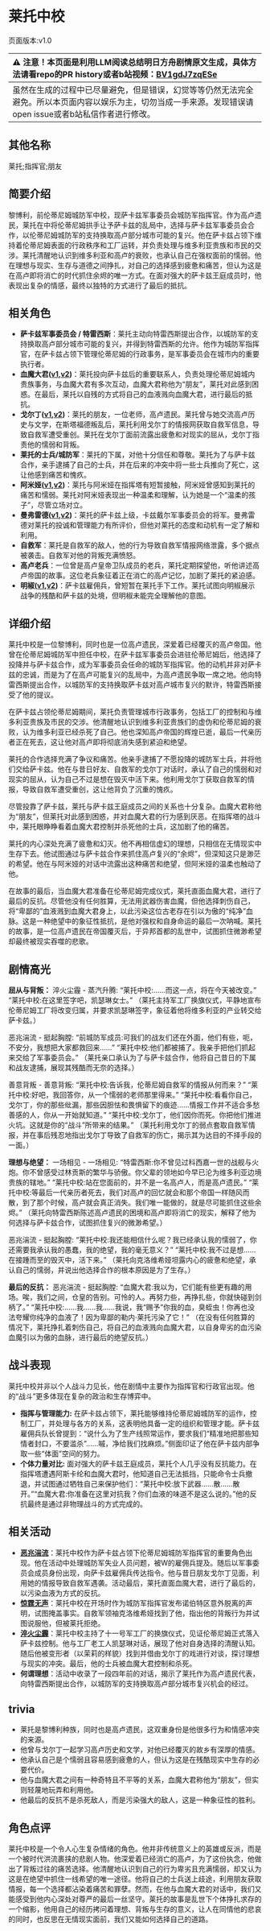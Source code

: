 # 莱托中校
页面版本:v1.0
 

| :warning: 注意！本页面是利用LLM阅读总结明日方舟剧情原文生成，具体方法请看repo的PR history或者b站视频：[BV1gdJ7zqESe](https://www.bilibili.com/video/BV1gdJ7zqESe/)         |
|:----------------------------|
| 虽然在生成的过程中已尽量避免，但是错误，幻觉等等仍然无法完全避免。所以本页面内容以娱乐为主，切勿当成一手来源。发现错误请open issue或者b站私信作者进行修改。|



## 其他名称
莱托;指挥官;朋友
## 简要介绍
黎博利，前伦蒂尼姆城防军中校，现萨卡兹军事委员会城防军指挥官。作为高卢遗民，莱托在中将伦蒂尼姆拱手让予萨卡兹的乱局中，选择与萨卡兹军事委员会合作，以伦蒂尼姆城防军的支持换取高卢部分城市可能的复兴。他在萨卡兹占领下维持着伦蒂尼姆表面的行政秩序和工厂运转，并负责处理与维多利亚贵族和市民的交涉。莱托清醒地认识到维多利亚和高卢的衰败，也承认自己在强权面前的懦弱。他在理想与现实、生存与道德之间挣扎，对自己的选择感到疲惫和痛苦，但认为这是在高卢即将消亡的时代抓住余烬的唯一方式。在面对强大的萨卡兹王庭成员时，他表现出复杂的情感，最终以独特的方式进行了最后的抵抗。
## 相关角色
-   **萨卡兹军事委员会 / 特雷西斯**：莱托主动向特雷西斯提出合作，以城防军的支持换取高卢部分城市可能的复兴，并得到特雷西斯的允许。他作为城防军指挥官，在萨卡兹占领下管理伦蒂尼姆的行政事务，是军事委员会在城市内的重要执行者。
-   **血魔大君([v1](extended_char_xue_mo_da_jun.md),[v2](../char_v3/extended_char_xue_mo_da_jun.md))**：莱托投向萨卡兹后的重要联系人，负责处理伦蒂尼姆城内贵族事务，与血魔大君有多次互动，血魔大君称他为“朋友”，莱托对此感到困惑。在最后，莱托以自残的方式将自己的血液溅向血魔大君，进行最后的抵抗。
-   **戈尔丁([v1](extended_char_ge_er_ding.md),[v2](../char_v3/extended_char_ge_er_ding.md))**：莱托的朋友，一位老师，高卢遗民。莱托曾与她交流高卢历史与文学，在斯塔福德叛乱后，莱托利用戈尔丁的情报网获取自救军信息，导致自救军遭受重创。莱托在戈尔丁面前流露出疲惫和对现实的屈从，戈尔丁指责他的懦弱和背叛。
-   **莱托的士兵/城防军**：莱托的下属，对他十分信任和尊敬。莱托为了与萨卡兹合作，亲手逮捕了自己的士兵，并在后来的冲突中将一些士兵推向了死亡，这让他感到痛苦和愧疚。
-   **阿米娅([v1](char_002_amiya.md),[v2](../char_v3/char_002_amiya.md))**：莱托与阿米娅在指挥塔有短暂接触，阿米娅曾感知到莱托的痛苦和懦弱。莱托对阿米娅表现出一种温柔和理解，认为她是一个“温柔的孩子”，尽管立场对立。
-   **曼弗雷德([v1](extended_char_man_fu_lei_de.md),[v2](../char_v3/extended_char_man_fu_lei_de.md))**：莱托的萨卡兹上级，卡兹戴尔军事委员会的将军。曼弗雷德对莱托的投诚和管理能力有所评价，但他对莱托的态度和动机有一定了解和利用。
-   **自救军**：莱托是自救军的敌人，他的行为导致自救军情报网络泄露，多个据点被袭击。自救军对他的背叛充满愤怒。
-   **高卢老兵**：一位曾是高卢皇帝卫队成员的老兵，莱托定期探望他，听他讲述高卢帝国的故事。这位老兵象征着正在消亡的高卢记忆，加剧了莱托的紧迫感。
-   **明椒([v1](char_4071_peper.md),[v2](../char_v3/char_4071_peper.md))**：萨卡兹雇佣兵，曾短暂在莱托手下工作。莱托试图向明椒展示战争的残酷和萨卡兹的处境，但明椒未能完全理解他的意图。
## 详细介绍
莱托中校是一位黎博利，同时也是一位高卢遗民，深爱着已经覆灭的高卢帝国。他曾在伦蒂尼姆城防军中担任中校，在萨卡兹军事委员会进驻伦蒂尼姆后，他选择了投降并与萨卡兹合作，成为军事委员会任命的城防军指挥官。他的动机并非对萨卡兹的忠诚，而是为了在高卢可能复兴的乱局中，为高卢遗民争取一席之地。他向特雷西斯提出合作，以城防军的支持换取萨卡兹对高卢城市复兴的默许，特雷西斯接受了他的提议。

在萨卡兹占领伦蒂尼姆期间，莱托负责管理城市行政事务，包括工厂的控制和与维多利亚贵族及市民的交涉。他清醒地认识到维多利亚贵族们的虚伪和伦蒂尼姆的衰败，认为维多利亚已经杀死了自己。他也深知高卢帝国的辉煌已逝，最后一代亲历者正在死去，这让他对高卢即将彻底消失感到紧迫和绝望。

莱托的合作选择充满了争议和痛苦。他亲手逮捕了不愿投降的城防军士兵，并将他们交给萨卡兹。他在与昔日好友、自救军的戈尔丁对话时，承认了自己的懦弱和对现实的屈从，认为自己不过是想在毁灭中活下来。他利用戈尔丁获取自救军的情报，导致自救军遭受重创，这让他背负了沉重的愧疚。

尽管投靠了萨卡兹，莱托与萨卡兹王庭成员之间的关系也十分复杂。血魔大君称他为“朋友”，但莱托对此感到困惑，并对血魔大君的行为感到厌恶。在指挥塔的战斗中，莱托眼睁睁看着血魔大君控制并杀死他的士兵，这加剧了他的痛苦。

莱托的内心深处充满了疲惫和幻灭。他不再相信虚幻的理想，只相信在无情现实中生存下去。他试图通过与萨卡兹合作来抓住高卢复兴的“余烬”，但深知这只是渺茫的希望。他在与阿米娅的对话中流露出这种痛苦和绝望，但阿米娅的温柔也触动了他。

在故事的最后，当血魔大君准备在伦蒂尼姆完成仪式，莱托直面血魔大君，进行了最后的反抗。尽管他没有任何胜算，无法用武器伤害血魔，但他选择刺伤自己，将“卑鄙的”血液溅到血魔大君身上，以此污染这位古老存在引以为傲的“纯净”血脉。这是一种绝望中的象征性抵抗，是他对强权和自身命运的最后一次呐喊。莱托的故事，是一位高卢遗民在帝国覆灭后，于异邦首都的乱世中，试图抓住微渺希望却最终被现实吞噬的悲歌。
## 剧情高光
**屈从与背叛：**
淬火尘霾 - 蒸汽升腾: “莱托中校:......而这一点，将在今天被改变。” “莱托中校:在这里签字吧，凯瑟琳女士。”
（莱托主持军工厂换旗仪式，平静地宣布伦蒂尼姆工厂将改变归属，并要求凯瑟琳签字，象征着他将维多利亚的产业转交给萨卡兹。）

恶兆湍流 - 挺起胸膛: “前城防军成员:可我们的战友们还在外面，他们有些，呃，不安分，我想把大家都救回来......” “莱托中校:他们都被捕了。我亲手把他们抓起来交给了军事委员会。”
（莱托亲口承认为了与萨卡兹合作，他将自己昔日的下属和战友逮捕，展现其残酷而无奈的选择。）

善意背叛 - 善意背叛: “莱托中校:告诉我，伦蒂尼姆自救军的情报从何而来？” “莱托中校:好吧，我回答你，从一个懦弱的老师那里得来。” “莱托中校:看看你自己，戈尔丁，你的那些纰漏，那些因胆怯和畏惧留下的痕迹......情报工作并不适合多愁善感的人，你从一开始就知道。” “莱托中校:戈尔丁，他们因你而死。你把他们推进火坑。这就是你的“战斗”所带来的结果。”
（莱托利用戈尔丁的弱点套取自救军情报，并在事后残忍地指出戈尔丁导致了自救军的伤亡，揭示其为达目的不择手段的一面。）

**理想与绝望：**
一场相见 - 一场相见: “特雷西斯:你不曾见过科西嘉一世的战舰与火炮。你不曾感受过林贡斯的繁华与骄傲。你父辈的领地如今早已沦为维多利亚边境贵族的辖地。” “莱托中校:站在您面前的，并不是一名高卢人，而是高卢遗民。” “莱托中校:等最后一代亲历者死去，我们对高卢的回忆就会和那个帝国一样随风而散，到了那个时候，高卢就会真正消失。我们唯一能做的，就是尽可能抓住这些余烬。”
（莱托向特雷西斯陈述高卢遗民的困境和高卢即将消亡的现实，解释了他为何选择与萨卡兹合作，试图抓住复兴的微渺希望。）

恶兆湍流 - 挺起胸膛: “莱托中校:我还能相信什么呢？我已经承认我的懦弱了，你还需要我承认我的愚蠢，我的绝望，我的毫无意义？” “莱托中校:我不过是想......在接踵而至的毁灭中，活下来。”
（莱托向克洛维希娅坦露内心的疲惫和绝望，承认自己的懦弱，并说出他选择合作的根本原因是为了生存。）

**最后的反抗：**
恶兆湍流 - 挺起胸膛: “血魔大君:我以为，它们能有些更有趣的用场。唉，我们之间，仓皇的告别。可怜的人。再努力些，再挣扎些，你就快碰到剑柄了。” “莱托中校:......我......我......我说，我“赐予”你我的血，臭蛭虫！你再也没法夸耀你纯净的血液了！因为卑鄙的勒内·莱托污染了它！”
（在没有任何胜算的情况下，莱托挣扎着刺伤自己，将自己的血液溅向血魔大君，以自身卑劣的血污染血魔引以为傲的血脉，进行最后的绝望反抗。）
## 战斗表现
莱托中校并非以个人战斗力见长，他在剧情中主要作为指挥官和行政官出现。他的“战斗”更多体现在复杂的政治和生存博弈中。
*   **指挥与管理能力:** 在萨卡兹占领下，莱托能够维持伦蒂尼姆城防军的运作，控制工厂，并处理与各方的关系，这表明他具备一定的组织和管理才能。萨卡兹雇佣兵队长曾提到：“说什么为了生产线照常运作，要求我们“精准地把那些知情者封口，不要滥杀”......嘁，净给我们找麻烦。”侧面印证了他在萨卡兹内部争取一些“体面”空间的努力。
*   **个体力量对比:** 面对强大的萨卡兹王庭成员，莱托个人几乎没有反抗能力。在指挥塔遭遇阿斯卡纶和血魔大君时，他知道自己无法抵挡，只能命令士兵撤退，并试图通过牺牲自己来保护他们：“莱托中校:放下武器......散......散开。”“血魔大君:你准备在这里对抗我？你们血液的味道不是这么说的。”他的反抗最终是通过非物理战斗的方式完成的。
## 相关活动
-   **[恶兆湍流](../stories/main_13.md)**：莱托中校作为萨卡兹占领下伦蒂尼姆城防军指挥官的重要角色出现。他在活动中处理城防军失业人员问题，被W的雇佣兵提及。随后以军事委员会成员身份出现，向萨卡兹雇佣兵传达指令。他与昔日朋友戈尔丁见面，利用她的情报导致自救军遇袭。活动最后，莱托直面血魔大君，进行了最后的，以污染血液为方式的反抗。
-   **[惊霆无声](../stories/main_12.md)**：莱托中校在开场时作为城防军指挥官发布诺伯特区意外脱离的声明，试图掩盖事实。自救军领袖克洛维希娅找到了他，指出他的背叛行为并试图说服他，但被莱托拒绝。
-   **[淬火尘霾](../stories/main_11.md)**：莱托中校主持了十一号军工厂的换旗仪式，见证伦蒂尼姆正式落入萨卡兹控制。他与工厂老工人凯瑟琳对话，展现了他对自身选择的清醒认知。随后他被变形者（以茉莉的样貌）找到并借由戈尔丁的戏进行对谈，探讨理想与现实的冲突。最后，他的士兵被血魔大君控制和杀死。
-   **何谓理想**：活动中收录了一段四年前的对话，揭示了莱托作为高卢遗民代表，向特雷西斯提出合作，以城防军的支持换取高卢部分城市复兴机会的经过。
## trivia
*   莱托是黎博利种族，同时也是高卢遗民，这双重身份是他很多行为和情感冲突的来源。
*   他曾与戈尔丁一起学习高卢历史和文学，对他已经覆灭的故乡有深厚的情感。
*   他承认自己是个懦弱且容易感到疲惫的人，但认为这是在残酷现实中生存的必要代价。
*   他与血魔大君之间有一种奇特且不平等的关系，血魔大君称他为“朋友”，但实则轻蔑地玩弄和利用他。
*   他最后的反抗不是杀死敌人，而是污染强大的敌人，这是一种象征性的胜利。
## 角色点评
莱托中校是一个令人心生复杂情绪的角色。他并非传统意义上的英雄或反派，而是一个被时代洪流裹挟的悲剧人物。他深爱着已经消亡的高卢，为了这份执念，他做出了背叛过往的痛苦选择。他清醒地认识到自己的行为卑劣且充满懦弱，却又认为这是在绝望中抓住一线希望的唯一途径。他将自己的士兵送上歧途，利用朋友获取情报，每一个选择都沾染着痛苦和罪孽。然而，在他与血魔大君的对话中，我们又能感受到他内心深处对尊严的最后一丝坚守。莱托的故事是乱世下个体挣扎求存的一个缩影，他用自己的经历拷问着理想、背叛与生存的意义，让人在同情他的悲哀的同时，也反思在无情现实面前，我们又能如何选择自己的道路。